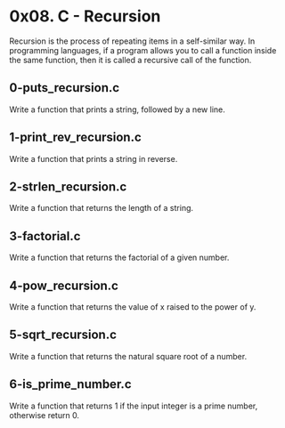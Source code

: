 # 0x08. C - Recursion
Recursion is the process of repeating items in a self-similar way. In programming languages, if a program allows you to call a function inside the same function, then it is called a recursive call of the function.
## 0-puts_recursion.c
Write a function that prints a string, followed by a new line.
## 1-print_rev_recursion.c
Write a function that prints a string in reverse.
## 2-strlen_recursion.c
Write a function that returns the length of a string.
## 3-factorial.c
Write a function that returns the factorial of a given number.
## 4-pow_recursion.c
Write a function that returns the value of x raised to the power of y.
## 5-sqrt_recursion.c
Write a function that returns the natural square root of a number.
## 6-is_prime_number.c
Write a function that returns 1 if the input integer is a prime number, otherwise return 0.
